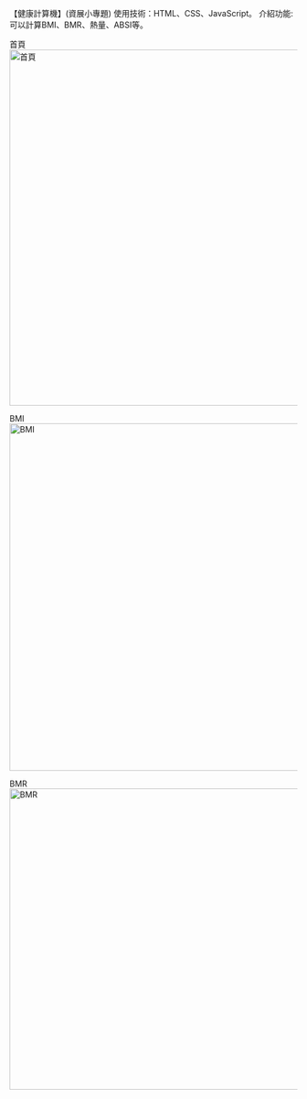 【健康計算機】(資展小專題)
使用技術：HTML、CSS、JavaScript。
介紹功能: 可以計算BMI、BMR、熱量、ABSI等。

首頁
<img width="1274" height="623" alt="首頁" src="https://github.com/user-attachments/assets/2d4be3ca-57b3-406a-b533-64d55a4f6224" />

BMI
<img width="1259" height="608" alt="BMI" src="https://github.com/user-attachments/assets/f5064d65-8f5b-4a58-bb7c-2759469ce782" />

BMR
<img width="1274" height="527" alt="BMR" src="https://github.com/user-attachments/assets/83adf4ab-cb4b-4915-b0cc-ff84f3f57480" />

